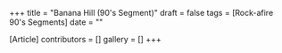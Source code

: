 +++
title = "Banana Hill (90's Segment)"
draft = false
tags = [Rock-afire 90's Segments]
date = ""

[Article]
contributors = []
gallery = []
+++